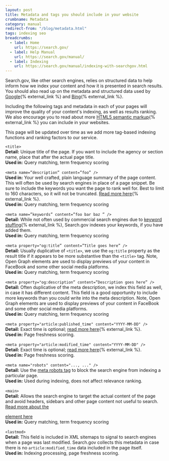 ```yaml
---
layout: post
title: Metadata and tags you should include in your website
crumbname: Metadata
category: manual
redirect-from: "/blog/metadata.html"
tags: indexing seo
breadcrumbs:
  - label: Home
    url: https://search.gov/
  - label: Help Manual
    url: https://search.gov/manual/
  - label: Indexing
    url: https://search.gov/manual/indexing-with-searchgov.html
---
```


Search.gov, like other search engines, relies on structured data to help inform how we index your content and how it is presented in search results. You should also read up on the metadata and structured data used by [Google](https://support.google.com/webmasters/answer/79812?hl=en){% external_link %} and [Bing](https://www.bing.com/webmaster/help/marking-up-your-site-with-structured-data-3a93e731){% external_link %}.

Including the following tags and metadata in each of your pages will improve the quality of your content's indexing, as well as results ranking. We also encourage you to read about more [HTML5 semantic markup](https://www.semrush.com/blog/semantic-html5-guide/){% external_link %} you can include in your websites.

This page will be updated over time as we add more tag-based indexing functions and ranking factors to our service.

`<title>`
<br>**Detail:** Unique title of the page. If you want to include the agency or section name, place that after the actual page title.
<br>**Used in:** Query matching, term frequency scoring<br>
<br>
`<meta name=”description” content=”foo” />` 
<br>**Used in:** Your well crafted, plain language summary of the page content. This will often be used by search engines in place of a page snippet. Be sure to include the keywords you want the page to rank well for. Best to limit to 160 characters, so it will not be truncated. [Read more here](https://moz.com/learn/seo/meta-description){% external_link %}.
<br>**Used in:** Query matching, term frequency scoring<br>
<br>
`<meta name=”keywords” content=”foo bar baz ” />`
<br>**Detail:** While not often used by commercial search engines due to [keyword stuffing](https://support.google.com/webmasters/answer/66358?hl=en){% external_link %}, Search.gov indexes your keywords, if you have added them.
<br>**Used in:** Query matching, term frequency scoring<br>
<br>
`<meta property="og:title” content=”Title goes here” />`
<br>**Detail:** Usually duplicative of `<title>`, we use the `og:title` property as the result title if it appears to be more substantive than the `<title>` tag. Note, Open Graph elements are used to display previews of your content in FaceBook and some other social media platforms.
<br>**Used in:** Query matching, term frequency scoring<br>
<br>
`<meta property="og:description” content=”Description goes here” />`
<br>**Detail:** Often duplicative of the meta description, we index this field as well, in case it has different content. This field is a good opportunity to include more keywords than you could write into the meta description. Note, Open Graph elements are used to display previews of your content in FaceBook and some other social media platforms.
<br>**Used in:** Query matching, term frequency scoring<br>
<br>
`<meta property="article:published_time" content="YYYY-MM-DD" />`
<br>**Detail:** Exact time is optional; [read more here](https://en.wikipedia.org/wiki/ISO_8601){% external_link %}.
<br>**Used in:** Page freshness scoring.<br>
<br>
`<meta property="article:modified_time" content="YYYY-MM-DD" />`
<br>**Detail:** Exact time is optional; [read more here](https://en.wikipedia.org/wiki/ISO_8601){% external_link %}.
<br>**Used in:** Page freshness scoring.<br>
<br>
`<meta name="robots" content="..., ..." />`
<br>**Detail:** Use the [meta robots tag](https://search.gov/blog/how-search-engines-index-content-better-discoverability.html#robots) to block the search engine from indexing a particular page.
<br>**Used in:** Used during indexing, does not affect relevance ranking.<br>
<br>
`<main>`
<br>**Detail:** Allows the search engine to target the actual content of the page and avoid headers, sidebars and other page content not useful to search. [Read more about the <main> element here](https://search.gov/blog/how-search-engines-index-content-better-discoverability.html#main-element)
<br>**Used in:** Query matching, term frequency scoring<br>
<br>
`<lastmod>`
<br>**Detail:** This field is included in XML sitemaps to signal to search engines when a page was last modified. Search.gov collects this metadata in case there is no `article:modified_time` data included in the page itself.
<br>**Used in:** Indexing processing, page freshness scoring.<br>
<br>
<br>
